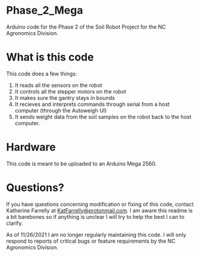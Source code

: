 # Phase_2_Mega
 Arduino code for the Phase 2 of the Soil Robot Project for the NC Agronomics Division.
# What is this code
This code does a few things: <br>
1. It reads all the sensors on the robot <br>
2. It controls all the stepper motors on the robot <br>
3. It makes sure the gantry stays in bounds <br>
4. It recieves and interprets commands through serial from a host computer (through the Autoweigh UI) <br>
5. It sends weight data from the soil samples on the robot back to the host computer. <br>
# Hardware
This code is meant to be uploaded to an Arduino Mega 2560.
# Questions?
If you have questions concerning modification or fixing of this code, contact Katherine Farrelly at KatFarrelly@protonmail.com. I am aware this readme is a bit barebones so if anything is unclear I will try to help the best I can to clarify.

As of 11/26/2021 I am no longer regularly maintaining this code. I will only respond to reports of critical bugs or feature requirements by the NC Agronomics Division.
